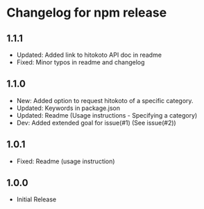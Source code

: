 # Changelog for npm release

## 1.1.1
- Updated: Added link to hitokoto API doc in readme
- Fixed: Minor typos in readme and changelog

## 1.1.0
- New: Added option to request hitokoto of a specific category.
- Updated: Keywords in package.json
- Updated: Readme (Usage instructions - Specifying a category)
- Dev: Added extended goal for issue(#1) (See issue(#2))

## 1.0.1
- Fixed: Readme (usage instruction)

## 1.0.0
- Initial Release